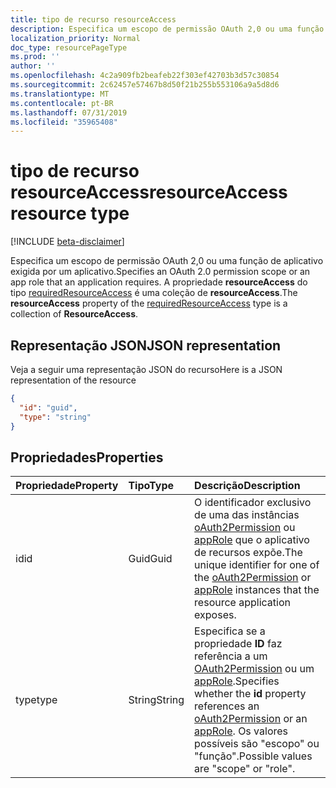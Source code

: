 ```yaml
---
title: tipo de recurso resourceAccess
description: Especifica um escopo de permissão OAuth 2,0 ou uma função de aplicativo exigida por um aplicativo. A propriedade **resourceAccess** do tipo requiredResourceAccess é uma coleção de **resourceAccess**.
localization_priority: Normal
doc_type: resourcePageType
ms.prod: ''
author: ''
ms.openlocfilehash: 4c2a909fb2beafeb22f303ef42703b3d57c30854
ms.sourcegitcommit: 2c62457e57467b8d50f21b255b553106a9a5d8d6
ms.translationtype: MT
ms.contentlocale: pt-BR
ms.lasthandoff: 07/31/2019
ms.locfileid: "35965408"
---
```

# <a name="resourceaccess-resource-type"></a><span data-ttu-id="7ab85-104">tipo de recurso resourceAccess</span><span class="sxs-lookup"><span data-stu-id="7ab85-104">resourceAccess resource type</span></span>

[!INCLUDE [beta-disclaimer](../../includes/beta-disclaimer.md)]

<span data-ttu-id="7ab85-105">Especifica um escopo de permissão OAuth 2,0 ou uma função de aplicativo exigida por um aplicativo.</span><span class="sxs-lookup"><span data-stu-id="7ab85-105">Specifies an OAuth 2.0 permission scope or an app role that an application requires.</span></span> <span data-ttu-id="7ab85-106">A propriedade **resourceAccess** do tipo [requiredResourceAccess](requiredresourceaccess.md) é uma coleção de **resourceAccess**.</span><span class="sxs-lookup"><span data-stu-id="7ab85-106">The **resourceAccess** property of the [requiredResourceAccess](requiredresourceaccess.md) type is a collection of **ResourceAccess**.</span></span>


## <a name="json-representation"></a><span data-ttu-id="7ab85-107">Representação JSON</span><span class="sxs-lookup"><span data-stu-id="7ab85-107">JSON representation</span></span>

<span data-ttu-id="7ab85-108">Veja a seguir uma representação JSON do recurso</span><span class="sxs-lookup"><span data-stu-id="7ab85-108">Here is a JSON representation of the resource</span></span>

<!-- {
  "blockType": "resource",
  "optionalProperties": [

  ],
  "@odata.type": "microsoft.graph.resourceAccess"
}-->

```json
{
  "id": "guid",
  "type": "string"
}

```
## <a name="properties"></a><span data-ttu-id="7ab85-109">Propriedades</span><span class="sxs-lookup"><span data-stu-id="7ab85-109">Properties</span></span>
| <span data-ttu-id="7ab85-110">Propriedade</span><span class="sxs-lookup"><span data-stu-id="7ab85-110">Property</span></span>     | <span data-ttu-id="7ab85-111">Tipo</span><span class="sxs-lookup"><span data-stu-id="7ab85-111">Type</span></span>   |<span data-ttu-id="7ab85-112">Descrição</span><span class="sxs-lookup"><span data-stu-id="7ab85-112">Description</span></span>|
|:---------------|:--------|:----------|
|<span data-ttu-id="7ab85-113">id</span><span class="sxs-lookup"><span data-stu-id="7ab85-113">id</span></span>|<span data-ttu-id="7ab85-114">Guid</span><span class="sxs-lookup"><span data-stu-id="7ab85-114">Guid</span></span>|<span data-ttu-id="7ab85-115">O identificador exclusivo de uma das instâncias [oAuth2Permission](oauth2permission.md) ou [appRole](approle.md) que o aplicativo de recursos expõe.</span><span class="sxs-lookup"><span data-stu-id="7ab85-115">The unique identifier for one of the [oAuth2Permission](oauth2permission.md) or [appRole](approle.md) instances that the resource application exposes.</span></span>|
|<span data-ttu-id="7ab85-116">type</span><span class="sxs-lookup"><span data-stu-id="7ab85-116">type</span></span>|<span data-ttu-id="7ab85-117">String</span><span class="sxs-lookup"><span data-stu-id="7ab85-117">String</span></span>|<span data-ttu-id="7ab85-118">Especifica se a propriedade **ID** faz referência a um [OAuth2Permission](oauth2permission.md) ou um [appRole](approle.md).</span><span class="sxs-lookup"><span data-stu-id="7ab85-118">Specifies whether the **id** property references an [oAuth2Permission](oauth2permission.md) or an [appRole](approle.md).</span></span> <span data-ttu-id="7ab85-119">Os valores possíveis são "escopo" ou "função".</span><span class="sxs-lookup"><span data-stu-id="7ab85-119">Possible values are "scope" or "role".</span></span>|

<!-- uuid: 8fcb5dbc-d5aa-4681-8e31-b001d5168d79
2015-10-25 14:57:30 UTC -->
<!--
{
  "type": "#page.annotation",
  "description": "resourceAccess resource",
  "keywords": "",
  "section": "documentation",
  "tocPath": "",
  "suppressions": []
}
-->
